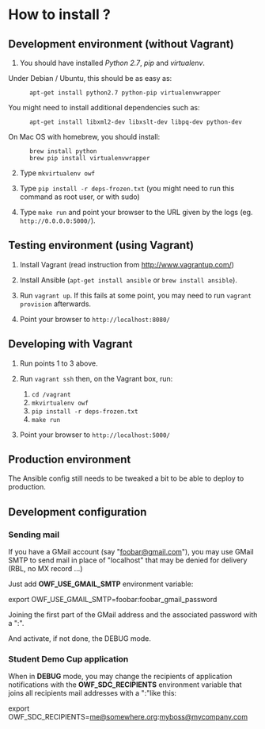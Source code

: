 # How to install ?


## Development environment (without Vagrant)

1. You should have installed *Python 2.7*, *pip* and *virtualenv*.
  
  Under Debian / Ubuntu, this should be as easy as:

          apt-get install python2.7 python-pip virtualenvwrapper 
  
  You might need to install additional dependencies such as:
          
          apt-get install libxml2-dev libxslt-dev libpq-dev python-dev

  On Mac OS with homebrew, you should install:

          brew install python
          brew pip install virtualenvwrapper

2. Type `mkvirtualenv owf`

3. Type `pip install -r deps-frozen.txt` (you might need to run this command as root user, or with sudo)

4. Type `make run` and point your browser to the URL given by the logs (eg. `http://0.0.0.0:5000/`).


## Testing environment (using Vagrant)

1. Install Vagrant (read instruction from <http://www.vagrantup.com/>)

2. Install Ansible (`apt-get install ansible` or `brew install ansible`).

3. Run `vagrant up`. If this fails at some point, you may need to run `vagrant provision` afterwards.

4. Point your browser to `http://localhost:8080/`


## Developing with Vagrant

1. Run points 1 to 3 above.

2. Run `vagrant ssh` then, on the Vagrant box, run:

   1. `cd /vagrant`
   2. `mkvirtualenv owf`
   3. `pip install -r deps-frozen.txt`
   4. `make run`

3. Point your browser to `http://localhost:5000/`


## Production environment

The Ansible config still needs to be tweaked a bit to be able to deploy to production.

## Development configuration

### Sending mail

If you have a GMail account (say "foobar@gmail.com"), you may use GMail SMTP
to send mail in place of "localhost" that may be denied for delivery (RBL, no
MX record ...)

Just add **OWF_USE_GMAIL_SMTP** environment variable:

   export OWF_USE_GMAIL_SMTP=foobar:foobar_gmail_password

Joining the first part of the GMail address and the associated password with a
":".

And activate, if not done, the DEBUG mode. 

### Student Demo Cup application

When in **DEBUG** mode, you may change the recipients of application
notifications with the **OWF_SDC_RECIPIENTS** environment variable that joins
all recipients mail addresses with a ":"like this:

   export OWF_SDC_RECIPIENTS=me@somewhere.org:myboss@mycompany.com
